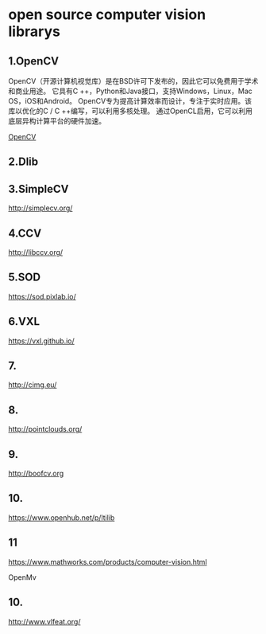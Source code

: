 # open source computer vision librarys

## 1.OpenCV
OpenCV（开源计算机视觉库）是在BSD许可下发布的，因此它可以免费用于学术和商业用途。
它具有C ++，Python和Java接口，支持Windows，Linux，Mac OS，iOS和Android。
OpenCV专为提高计算效率而设计，专注于实时应用。该库以优化的C / C ++编写，可以利用多核处理。
通过OpenCL启用，它可以利用底层异构计算平台的硬件加速。

[OpenCV](https://opencv.org/)


## 2.Dlib


## 3.SimpleCV

http://simplecv.org/

## 4.CCV
http://libccv.org/

## 5.SOD
https://sod.pixlab.io/

## 6.VXL
https://vxl.github.io/

## 7.
http://cimg.eu/

## 8.
http://pointclouds.org/

## 9.
http://boofcv.org

## 10.
https://www.openhub.net/p/ltilib

## 11
https://www.mathworks.com/products/computer-vision.html

OpenMv

## 10.
http://www.vlfeat.org/